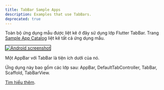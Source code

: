 ```yaml
---
title: TabBar Sample Apps
description: Examples that use TabBars.
deprecated: true
---
```


Toàn bộ ứng dụng mẫu được liệt kê ở đây sử dụng lớp Flutter TabBar.
Trang [Sample App Catalog](/docs/catalog/samples) liệt kê tất cả
ứng dụng mẫu.

<div class="container-fluid">
  <div class="lavish-table-row-mb">
    <a href="/docs/catalog/samples/tabbed-app-bar">
      <div class="col-lg-3">
        <img style="border:1px solid #000000" src="https://storage.googleapis.com/flutter-catalog/cb4a54db8fb3726bf4293b9cc5cb12ce16883803/tabbed_app_bar_small.png" alt="Android screenshot" class="img-fluid">
      </div>
   </a>
    <div class="col-lg-9">
      <p>
        Một AppBar với TabBar là tiện ích dưới của nó.
      </p>
      <p>
        Ứng dụng này bao gồm các lớp sau: AppBar, DefaultTabController, TabBar, Scaffold, TabBarView.
      </p>
      <p>
        <a href="/docs/catalog/samples/tabbed-app-bar">Tìm hiểu thêm</a>.
      </p>
    </div>
  </div>
</div>
